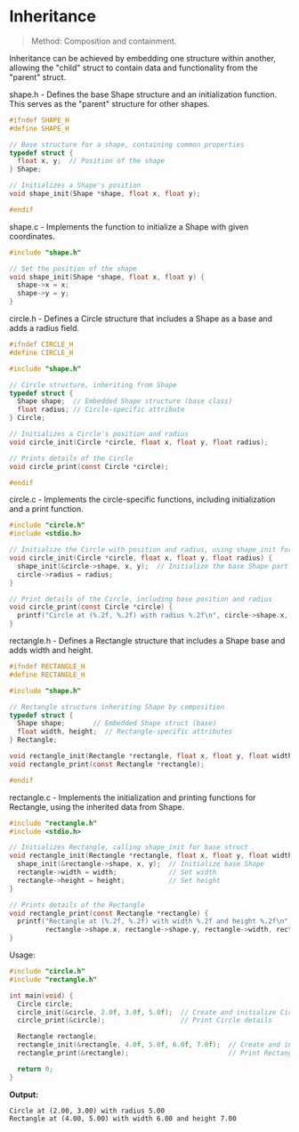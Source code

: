 # Inheritance
> Method: Composition and containment.

Inheritance can be achieved by embedding one structure within another, allowing the "child" struct to contain data and functionality from the "parent" struct.

shape.h - Defines the base Shape structure and an initialization function. This serves as the "parent" structure for other shapes.
```c
#ifndef SHAPE_H
#define SHAPE_H

// Base structure for a shape, containing common properties
typedef struct {
  float x, y;  // Position of the shape
} Shape;

// Initializes a Shape's position
void shape_init(Shape *shape, float x, float y);

#endif
```

shape.c - Implements the function to initialize a Shape with given coordinates.
```c
#include "shape.h"

// Set the position of the shape
void shape_init(Shape *shape, float x, float y) {
  shape->x = x;
  shape->y = y;
}
```

circle.h - Defines a Circle structure that includes a Shape as a base and adds a radius field.
```c
#ifndef CIRCLE_H
#define CIRCLE_H

#include "shape.h"

// Circle structure, inheriting from Shape
typedef struct {
  Shape shape;  // Embedded Shape structure (base class)
  float radius; // Circle-specific attribute
} Circle;

// Initializes a Circle's position and radius
void circle_init(Circle *circle, float x, float y, float radius);

// Prints details of the Circle
void circle_print(const Circle *circle);

#endif
```

circle.c - Implements the circle-specific functions, including initialization and a print function.
```c
#include "circle.h"
#include <stdio.h>

// Initialize the Circle with position and radius, using shape_init for the base
void circle_init(Circle *circle, float x, float y, float radius) {
  shape_init(&circle->shape, x, y);  // Initialize the base Shape part
  circle->radius = radius;
}

// Print details of the Circle, including base position and radius
void circle_print(const Circle *circle) {
  printf("Circle at (%.2f, %.2f) with radius %.2f\n", circle->shape.x, circle->shape.y, circle->radius);
}
```

rectangle.h - Defines a Rectangle structure that includes a Shape base and adds width and height.
```c
#ifndef RECTANGLE_H
#define RECTANGLE_H

#include "shape.h"

// Rectangle structure inheriting Shape by composition
typedef struct {
  Shape shape;       // Embedded Shape struct (base)
  float width, height;  // Rectangle-specific attributes
} Rectangle;

void rectangle_init(Rectangle *rectangle, float x, float y, float width, float height);  // Initialize Rectangle
void rectangle_print(const Rectangle *rectangle);                                       // Print Rectangle details

#endif
```

rectangle.c - Implements the initialization and printing functions for Rectangle, using the inherited data from Shape.
```c
#include "rectangle.h"
#include <stdio.h>

// Initializes Rectangle, calling shape_init for base struct
void rectangle_init(Rectangle *rectangle, float x, float y, float width, float height) {
  shape_init(&rectangle->shape, x, y);  // Initialize base Shape
  rectangle->width = width;             // Set width
  rectangle->height = height;           // Set height
}

// Prints details of the Rectangle
void rectangle_print(const Rectangle *rectangle) {
  printf("Rectangle at (%.2f, %.2f) with width %.2f and height %.2f\n",
         rectangle->shape.x, rectangle->shape.y, rectangle->width, rectangle->height);
}
```

Usage:
```c
#include "circle.h"
#include "rectangle.h"

int main(void) {
  Circle circle;
  circle_init(&circle, 2.0f, 3.0f, 5.0f);  // Create and initialize Circle
  circle_print(&circle);                   // Print Circle details

  Rectangle rectangle;
  rectangle_init(&rectangle, 4.0f, 5.0f, 6.0f, 7.0f);  // Create and initialize Rectangle
  rectangle_print(&rectangle);                         // Print Rectangle details

  return 0;
}

```

**Output:**
```plaintext
Circle at (2.00, 3.00) with radius 5.00
Rectangle at (4.00, 5.00) with width 6.00 and height 7.00
```
